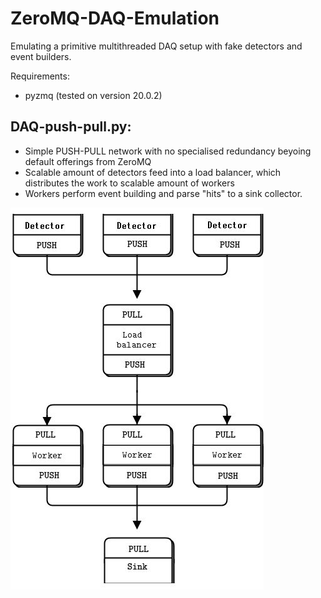 # ZeroMQ-DAQ-Emulation
Emulating a primitive multithreaded DAQ setup with fake detectors and event builders.

Requirements:
- pyzmq (tested on version 20.0.2)

## DAQ-push-pull.py:
- Simple PUSH-PULL network with no specialised redundancy beyoing default offerings from ZeroMQ
- Scalable amount of detectors feed into a load balancer, which distributes the work to scalable amount of workers
- Workers perform event building and parse "hits" to a sink collector.

![PUSH-PULL schematic](graphics/DAQ-push-pull.jpg)
